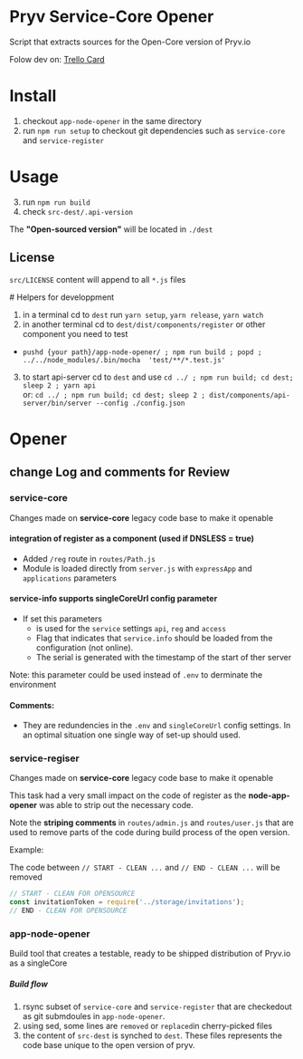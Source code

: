 # Pryv Service-Core Opener

Script that extracts sources for the Open-Core version of Pryv.io

Folow dev on: [Trello Card](https://trello.com/c/6OyTu3Qi/861-pryv-opener)

# Install

1. checkout `app-node-opener` in the same directory
2. run `npm run setup` to checkout git dependencies such as `service-core` and `service-register` 

# Usage

3. run `npm run build`
4. check `src-dest/.api-version` 

The **"Open-sourced version"** will be located in `./dest`

## License

`src/LICENSE` content will  append to all `*.js` files 

 


# Helpers for developpment 

1. in a terminal cd to `dest` run `yarn setup`, `yarn release`, `yarn watch`
2. in another terminal cd to `dest/dist/components/register` or other component you need to test
  - `pushd {your path}/app-node-opener/ ; npm run build ; popd ; ../../node_modules/.bin/mocha  'test/**/*.test.js'`

3. to start api-server cd to `dest` and use `cd ../ ; npm run build; cd dest; sleep 2 ; yarn api`  
  or: `cd ../ ; npm run build; cd dest; sleep 2 ; dist/components/api-server/bin/server --config ./config.json`

# Opener 

## change Log and comments for Review 

### service-core

Changes made on **service-core** legacy code base to make it openable

####  integration of register as a component (used if DNSLESS = true)

- Added `/reg` route in `routes/Path.js`
- Module is loaded directly from `server.js` with `expressApp` and `applications` parameters

#### service-info supports singleCoreUrl config parameter

- If set this parameters 
  - is used for the `service` settings  `api`, `reg` and `access`
  - Flag that indicates that `service.info` should be loaded from the configuration (not online).
  - The serial is generated with the timestamp of the start of ther server

Note: this parameter could be used instead of `.env` to derminate the environment 

#### Comments:

- They are redundencies in the `.env` and `singleCoreUrl` config settings. In an optimal situation one single way of set-up should used. 

### service-regiser

Changes made on **service-core** legacy code base to make it openable

This task had a very small impact on the code of register as the **node-app-opener** was able to strip out the necessary code. 

Note the **striping comments** in `routes/admin.js` and `routes/user.js` that are used to remove parts of the code during build process of the open version.

Example:

The code between `// START - CLEAN ...` and `// END - CLEAN ...` will be removed

```javascript
// START - CLEAN FOR OPENSOURCE
const invitationToken = require('../storage/invitations');
// END - CLEAN FOR OPENSOURCE
```

### app-node-opener

Build tool that creates a testable, ready to be shipped distribution of Pryv.io as a singleCore 

##### Build flow

1. rsync subset of `service-core` and `service-register` that are checkedout as git submdoules in `app-node-opener`. 
2. using sed, some lines are `removed` or `replaced`in cherry-picked files
3. the content of `src-dest` is synched to `dest`. These files represents the code base unique to the open version of pryv.
